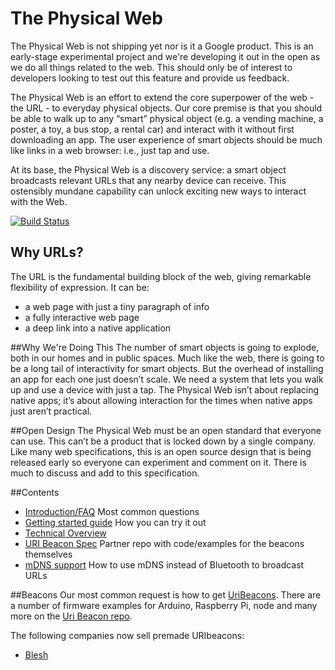 The Physical Web
====
The Physical Web is not shipping yet nor is it a Google product. This is an early-stage experimental project and we're developing it out in the open as we do all things related to the web. This should only be of interest to developers looking to test out this feature and provide us feedback.

The Physical Web is an effort to extend the core superpower of the web - the URL - to everyday physical objects. Our core premise is that you should be able to walk up to any “smart” physical object (e.g. a vending machine, a poster, a toy, a bus stop, a rental car) and interact with it without first downloading an app. The user experience of smart objects should be much like links in a web browser: i.e., just tap and use.

At its base, the Physical Web is a discovery service: a smart object broadcasts relevant URLs that any nearby device can receive. This ostensibly mundane capability can unlock exciting new ways to interact with the Web. 

[![Build Status](https://travis-ci.org/google/physical-web.png?branch=master)](https://travis-ci.org/google/physical-web)

## Why URLs?

The URL is the fundamental building block of the web, giving remarkable flexibility of expression. It can be:

* a web page with just a tiny paragraph of info
* a fully interactive web page
* a deep link into a native application

##Why We're Doing This
The number of smart objects is going to explode, both in our homes and in public spaces. Much like the web, there is going to be a long tail of interactivity for smart objects. But the overhead of installing an app for each one just doesn’t  scale. We need a system that lets you walk up and use a device with just a tap. The Physical Web isn’t about replacing native apps; it’s about allowing interaction for the times when native apps just aren’t practical.

##Open Design
The Physical Web must be an open standard that everyone can use. This can’t be a product that is locked down by a single company. Like many web specifications, this is an open source design that is being released early so everyone can experiment and comment on it. There is much to discuss and add to this specification.

##Contents
* [Introduction/FAQ](http://github.com/google/physical-web/blob/master/documentation/introduction.md) Most common questions
* [Getting started guide](http://github.com/google/physical-web/blob/master/documentation/getting_started.md) How you can try it out
* [Technical Overview](https://github.com/google/physical-web/blob/master/documentation/technical_overview.md)
* [URI Beacon Spec](https://github.com/google/uribeacon) Partner repo with code/examples for the beacons themselves
* [mDNS support](https://github.com/google/physical-web/blob/master/documentation/mDNS_Support.md) How to use mDNS instead of Bluetooth to broadcast URLs

##Beacons
Our most common request is how to get [UriBeacons](http://uribeacon.org). 
There are a number of firmware examples for Arduino, Raspberry Pi, node and many more on the [Uri Beacon repo](https://github.com/google/uribeacon).

The following companies now sell premade URIbeacons:
* [Blesh](https://www.blesh.com/physical-web/)

